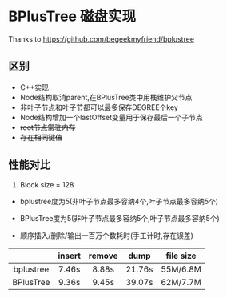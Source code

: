 # BPlusTree 磁盘实现

Thanks to https://github.com/begeekmyfriend/bplustree

## 区别
- C++实现
- Node结构取消parent,在BPlusTree类中用栈维护父节点
- 非叶子节点和叶子节都可以最多保存DEGREE个key
- Node结构增加一个lastOffset变量用于保存最后一个子节点
- ~~root节点常驻内存~~
- ~~存在相同键值~~

## 性能对比
1. Block size = 128

- bplustree度为5(非叶子节点最多容纳4个,叶子节点最多容纳5个)
- BPlusTree度为5(非叶子节点最多容纳5个,叶子节点最多容纳5个)


- 顺序插入/删除/输出一百万个数耗时(手工计时,存在误差)

|| insert| remove|dump|file size
:--:|:--:|:--:|:--:|:--:|
bplustree|7.46s|8.88s|21.76s|55M/6.8M
BPlusTree|9.36s|9.45s|39.07s|62M/7.7M|